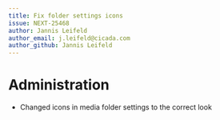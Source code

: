 ```yaml
---
title: Fix folder settings icons
issue: NEXT-25468
author: Jannis Leifeld
author_email: j.leifeld@cicada.com
author_github: Jannis Leifeld
---
```

# Administration
* Changed icons in media folder settings to the correct look
